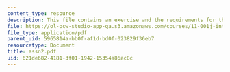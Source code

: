 ```yaml
---
content_type: resource
description: This file contains an exercise and the requirements for the exercise.
file: https://ol-ocw-studio-app-qa.s3.amazonaws.com/courses/11-001j-introduction-to-urban-design-and-development-spring-2006/621de68241813f01194215354a86ac8c_assn2.pdf
file_type: application/pdf
parent_uid: 5965814a-bb0f-af1d-bd0f-023829f36eb7
resourcetype: Document
title: assn2.pdf
uid: 621de682-4181-3f01-1942-15354a86ac8c
---
```

